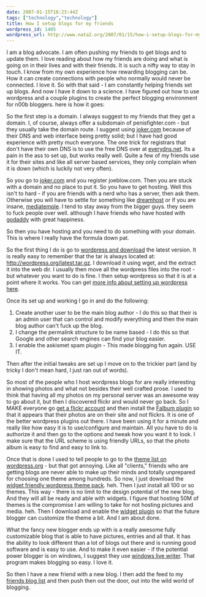 ```yaml
---
date: 2007-01-15T16:23:44Z
tags: ["technology","technology"]
title: How I setup blogs for my friends
wordpress_id: 1405
wordpress_url: http://www.nata2.org/2007/01/15/how-i-setup-blogs-for-my-friends/
---
```


I am a blog advocate. I am often pushing my friends to get blogs and to update them. I love reading about how my friends are doing and what is going on in their lives and with their friends. It is such a nifty way to stay in touch. I know from my own experience how rewarding blogging can be. How it can create connections with people who normally would never be connected. I love it. So with that said - I am constantly helping friends set up blogs. And now I have it down to a science. I have figured out how to use wordpress and a couple plugins to create the perfect blogging environment for n00b bloggers. here is how it goes:

So the first step is a domain. I always suggest to my friends that they get a domain. I, of course, always offer a subdomain of penisfighter.com - but they usually take the domain route. I suggest using <a href="http://joker.com">joker.com</a> because of their DNS and web interface being pretty solid; but I have had good experience with pretty much everyone. The one trick for registrars that don't have their own DNS is to use the free DNS over at <a href="http://www.everydns.net/">everydns.net</a>. Its a pain in the ass to set up, but works really well. Quite a few of my friends use it for their sites and like all server based services, they only complain when it is down (which is luckily not very often).

So you go to <a href="http://joker.com">joker.com</a> and you register joeblow.com. Then you are stuck with a domain and no place to put it. So you have to get hosting. Well this isn't to hard - if you are friends with a nerd who has a server, then ask them. Otherwise you will have to settle for something like <a href="http://www.dreamhost.com/r.cgi?159982">dreamhost</a> or if you are insane, <a href="http://www.google.com/search?q=%22mediatemple+sucks%22">mediatemple</a>. I tend to stay away from the bigger guys. they seem to fuck people over well. although I have friends who have hosted with <a href="http://godaddy.com">godaddy</a> with great happiness.

So then you have hosting and you need to do something with your domain. This is where I really have the formula down pat.

So the first thing I do is go to <a href="http://wordpress.org/download/">wordpress and download</a> the latest version. It is really easy to remember that the tar is always located at: <a href="http://wordpress.org/latest.tar.gz">http://wordpress.org/latest.tar.gz</a>. I download it using wget, and the extract it into the web dir. I usually then move all the wordpress files into the root - but whatever you want to do is fine. I then setup wordpress so that it is at a point where it works. You can get <a href="http://weblogs.about.com/cs/tutorials/ht/wordpress.htm">more info about setting up wordpress here</a>.

Once its set up and working I go in and do the following:
<ol>
	<li>Create another user to be the main blog author - I do this so that their is an admin user that can control and modify everything and then the main blog author can't fuck up the blog.</li>
	<li>I change the permalink structure to be name based - I do this so that Google and other search engines can find your blog easier.</li>
	<li>I enable the askismet spam plugin - This made blogging fun again. USE IT.</li>
</ol>
Then after the initial tweaks are set up I move on to the trickier part (and by tricky I don't mean hard, I just ran out of words).

So most of the people who I host wordpress blogs for are really interesting in showing photos and what not besides their well crafted prose. I used to think that having all my photos on my personal server was an awesome way to go about it, but then I discovered flickr and would never go back. So I MAKE everyone go <a href="http://www.flickr.com/signup/">get a flickr account</a> and then install the <a href="http://www.randombyte.net/blog/projects/falbum/">Falbum plugin</a> so that it appears that their photos are on their site and not flickrs. It is one of the better wordpress plugins out there. I have been using it for a minute and really like how easy it is to use/configure and maintain. All you have to do is authorize it and then go to the options and tweak how you want it to look. I make sure that the URL scheme is using friendly URLs, so that the photo album is easy to find and easy to link to.

Once that is done I used to tell people to go to the <a href="http://codex.wordpress.org/Using_Themes/Theme_List">theme list on wordpress.org</a> - but that got annoying. Like all "clients," friends who are getting blogs are never able to make up their minds and totally unprepared for choosing one theme among hundreds. So now, I just download the <a href="http://blogtheinternet.com/2006/09/04/wp-widgets-ready-theme-pack-download/3/">widget friendly wordpress theme pack</a>. heh. Then I just install all 100 or so themes. This way - there is no limit to the design potential of the new blog. And they will all be ready and able with widgets. I figure that hosting 50M of themes is the compromise I am willing to take for not hosting pictures and media. heh. Then I download and enable the <a href="http://automattic.com/code/widgets/">widget plugin</a> so that the future blogger can customize the theme a bit. And I am about done.

What the fancy new blogger ends up with is a really awesome fully customizable blog that is able to have pictures, entries and all that. It has the ability to look different than a lot of blogs out there and is running good software and is easy to use. And to make it even easier - if the potential power blogger is on windows, I suggest they use <a href="http://windowslivewriter.spaces.live.com/">windows live writer</a>. That program makes blogging so easy. I love it.

So then I have a new friend with a new blog. I then add the feed to my <a href="http://blogs.nata2.org">friends blog list</a> and then push then out the door, out into the wild world of blogging.

